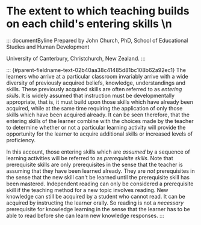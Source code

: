 # The extent to which teaching builds on each child's entering skills \n

::: documentByline
Prepared by John Church, PhD, School of Educational Studies and Human
Development

University of Canterbury, Christchurch, New Zealand.
:::

::: {#parent-fieldname-text-02b40aa38c41485d81bc108b62a92ec1}
The learners who arrive at a particular classroom invariably arrive with
a wide diversity of previously acquired beliefs, knowledge,
understandings and skills. These previously acquired skills are often
referred to as *entering skills*. It is widely assumed that instruction
must be developmentally appropriate, that is, it must build upon those
skills which have already been acquired, while at the same time
requiring the application of only those skills which have been acquired
already. It can be seen therefore, that the entering skills of the
learner combine with the choices made by the teacher to determine
whether or not a particular learning activity will provide the
opportunity for the learner to acquire additional skills or increased
levels of proficiency.

In this account, those entering skills which are *assumed* by a sequence
of learning activities will be referred to as *prerequisite skills*.
Note that prerequisite skills are only prerequisites in the sense that
the teacher is assuming that they have been learned already. They are
*not* prerequisites in the sense that the new skill can\'t be learned
until the prerequisite skill has been mastered. Independent reading can
only be considered a prerequisite skill if the teaching method for a new
topic involves reading. New knowledge can still be acquired by a student
who cannot read. It can be acquired by instructing the learner orally.
So reading is not a *necessary* prerequisite for knowledge learning in
the sense that the learner has to be able to read before she can learn
new knowledge responses.
:::
